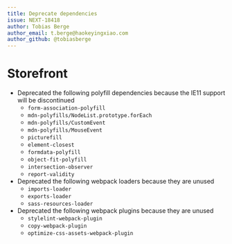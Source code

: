 ```yaml
---
title: Deprecate dependencies
issue: NEXT-18418
author: Tobias Berge
author_email: t.berge@haokeyingxiao.com
author_github: @tobiasberge
---
```

# Storefront
* Deprecated the following polyfill dependencies because the IE11 support will be discontinued
    * `form-association-polyfill`
    * `mdn-polyfills/NodeList.prototype.forEach`
    * `mdn-polyfills/CustomEvent`
    * `mdn-polyfills/MouseEvent`
    * `picturefill`
    * `element-closest`
    * `formdata-polyfill`
    * `object-fit-polyfill`
    * `intersection-observer`
    * `report-validity`
* Deprecated the following webpack loaders because they are unused
    * `imports-loader`
    * `exports-loader`
    * `sass-resources-loader`
* Deprecated the following webpack plugins because they are unused
    * `stylelint-webpack-plugin`
    * `copy-webpack-plugin`
    * `optimize-css-assets-webpack-plugin`
